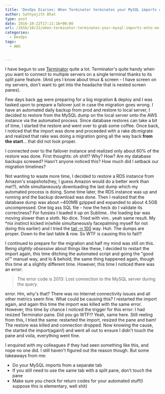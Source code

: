 ```yaml
---
title: 'DevOps Diaries: When Terminator terminates your MySQL imports onto an AWS Instance…'
author: Sathyajith Bhat
type: post
date: 2016-10-22T17:11:16+00:00
url: /2016/10/22/when-terminator-terminates-your-mysql-imports-onto-an-aws-instance/
categories:
  - DevOps
tags:
  - AWS


---
```

I have begun to use <a href="https://launchpad.net/terminator" target="_blank">Terminator</a> quite a lot. Terminator's quite handy when you want to connect to multiple servers on a single terminal thanks to its split pane feature. (And yes I know about tmux & screen - I have screen on my servers, don't want to get into the headache that is nested screen panes).

Few days back <a href="https://styletag.com" target="_blank">we</a> were preparing for a big migration & deploy and I was tasked upon to prepare a failover just in case the migration goes wrong. I have an automated daily backup from prod and restore to local server, I decided to restore from the MySQL dump on the local server onto the AWS instance via the automated process. Since database restores can take a bit of time, I started the restore and went over to grab some coffee. Once back, I noticed that the import was done and proceeded with a rake db:migrate and realized that rake was doing a migration going all the way back **from the start**&#8230; that did not look proper.



I connected over to the failover instance and realized only about 60% of the restore was done. First thoughts: oh shit!? Why? How? Are my database backups screwed? Hasn't anyone noticed this? How much did I setback our migration timelines?

Not wanting to waste more time, I decided to restore a RDS instance from Amazon's snapshots(hey, I guess Amazon would do a better work than me!?), while simultaneously downloading the last dump which my automated process is doing. Some time later, the RDS instance was up and running and the backup download was done. Then I realized that the database dump was about ~400MB gzipped and expanded to about 4.5GB uncompressed. One big ass SQL file - how the heck do I validate its correctness? For funsies I loaded it up on Sublime.. the loading bar was moving slower than a sloth. No dice. Tried with vim.. yeah same result. My *nix instinct kicked in(while simultaneously facepalming myself for not doing this earlier) and I tried the <a href="https://en.wikipedia.org/wiki/Tail_(Unix)" target="_blank">tail -n 100</a> way. Huh. The dumps are proper. Down to the last table & row. So WTF is causing this to fail!?

I continued to prepare for the migration and half my mind was still on this. Being _slightly obsessive_ about things like these, I decided to restart the import again, this time ditching the automated script and going the "good ol'" manual way, and lo & behold, the same thing happened again, though this time at a slightly different time. However, this time I noticed there was an error:

> The error code is 2013: Lost connection to the MySQL server during the query.

error. Hm, why's that? There was no Internet connectivity issues and all other metrics seem fine. What could be causing this? I restarted the import again, and again this time the import was killed with the same error. However, this time by chance I noticed the trigger for this error: I had resized Terminator pane. Did you go WTF!? Yeah, same here. Still reeling from this, I tried the same: restarted the import, resized the pane and bam! The restore was killed and connection dropped. Now knowing the cause, the started the import(again!) and went all out to ensure I didn't touch the pane and voila, everything went fine.

I enquired with my colleagues if they had seen something like this, and nope no one did. I still haven't figured out the reason though. But some takeaways from me:

  * Do your MySQL imports from a separate tab
  * If you still need to use the same tab with a split pane, don't touch the pane
  * Make sure you check for return codes for your automated stuff(I suppose this is elementary, well shit)
